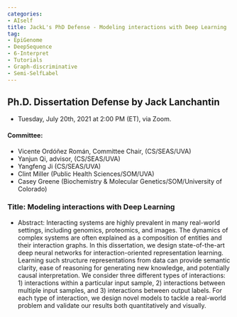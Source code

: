 ```yaml
---
categories:
- AIself
title: JackL's PhD Defense - Modeling interactions with Deep Learning
tag:
- EpiGenome
- DeepSequence
- 6-Interpret
- Tutorials
- Graph-discriminative 
- Semi-SelfLabel
---
```



## Ph.D. Dissertation Defense by Jack Lanchantin 
+ Tuesday, July 20th, 2021 at 2:00 PM (ET), via Zoom.
  
#### Committee: 
+ Vicente Ordóñez Román, Committee Chair, (CS/SEAS/UVA)
+ Yanjun Qi, advisor, (CS/SEAS/UVA)
+ Yangfeng Ji (CS/SEAS/UVA)
+ Clint Miller (Public Health Sciences/SOM/UVA)
+ Casey Greene (Biochemistry & Molecular Genetics/SOM/University of Colorado)
 
### Title: Modeling interactions with Deep Learning
 

+ Abstract: Interacting systems are highly prevalent in many real-world settings, including genomics, proteomics, and images. The dynamics of complex systems are often explained as a composition of entities and their interaction graphs. In this dissertation, we design state-of-the-art deep neural networks for interaction-oriented representation learning. Learning such structure representations from data can provide semantic clarity, ease of reasoning for generating new knowledge, and potentially causal interpretation. We consider three different types of interactions: 1) interactions within a particular input sample, 2) interactions between multiple input samples, and 3) interactions between output labels. For each type of interaction, we design novel models to tackle a real-world problem and validate our results both quantitatively and visually.
